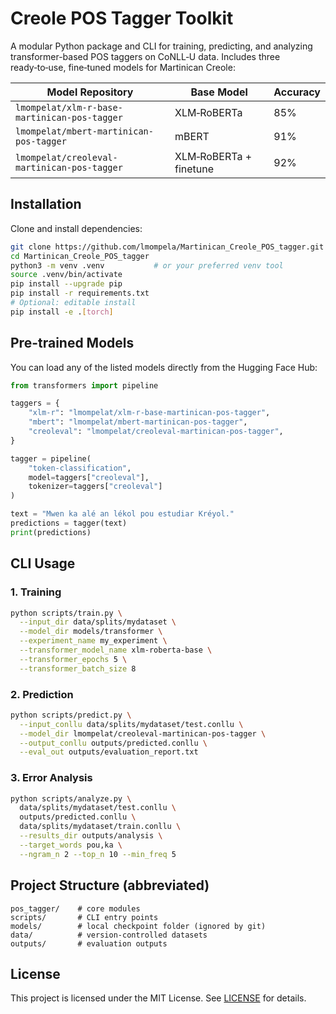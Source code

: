 # Creole POS Tagger Toolkit

A modular Python package and CLI for training, predicting, and analyzing transformer-based POS taggers on CoNLL‑U data. Includes three ready‑to‑use, fine‑tuned models for Martinican Creole:

| Model Repository                                              | Base Model       | Accuracy |
| ------------------------------------------------------------- | ---------------- | -------- |
| `lmompelat/xlm-r-base-martinican-pos-tagger`                  | XLM‑RoBERTa       | 85%      |
| `lmompelat/mbert-martinican-pos-tagger`                       | mBERT             | 91%      |
| `lmompelat/creoleval-martinican-pos-tagger`                   | XLM‑RoBERTa + finetune | 92% |

## Installation

Clone and install dependencies:
```bash
git clone https://github.com/lmompela/Martinican_Creole_POS_tagger.git
cd Martinican_Creole_POS_tagger
python3 -m venv .venv           # or your preferred venv tool
source .venv/bin/activate
pip install --upgrade pip
pip install -r requirements.txt
# Optional: editable install
pip install -e .[torch]
```

## Pre-trained Models

You can load any of the listed models directly from the Hugging Face Hub:

```python
from transformers import pipeline

taggers = {
    "xlm-r": "lmompelat/xlm-r-base-martinican-pos-tagger",
    "mbert": "lmompelat/mbert-martinican-pos-tagger",
    "creoleval": "lmompelat/creoleval-martinican-pos-tagger",
}

tagger = pipeline(
    "token-classification", 
    model=taggers["creoleval"], 
    tokenizer=taggers["creoleval"]
)

text = "Mwen ka alé an lékol pou estudiar Kréyol."
predictions = tagger(text)
print(predictions)
```

## CLI Usage

### 1. Training

```bash
python scripts/train.py \
  --input_dir data/splits/mydataset \
  --model_dir models/transformer \
  --experiment_name my_experiment \
  --transformer_model_name xlm-roberta-base \
  --transformer_epochs 5 \
  --transformer_batch_size 8
```

### 2. Prediction

```bash
python scripts/predict.py \
  --input_conllu data/splits/mydataset/test.conllu \
  --model_dir lmompelat/creoleval-martinican-pos-tagger \
  --output_conllu outputs/predicted.conllu \
  --eval_out outputs/evaluation_report.txt
```

### 3. Error Analysis

```bash
python scripts/analyze.py \
  data/splits/mydataset/test.conllu \
  outputs/predicted.conllu \
  data/splits/mydataset/train.conllu \
  --results_dir outputs/analysis \
  --target_words pou,ka \
  --ngram_n 2 --top_n 10 --min_freq 5
```

## Project Structure (abbreviated)

```
pos_tagger/    # core modules
scripts/       # CLI entry points
models/        # local checkpoint folder (ignored by git)
data/          # version-controlled datasets
outputs/       # evaluation outputs
```

## License

This project is licensed under the MIT License. See [LICENSE](./LICENSE) for details.

